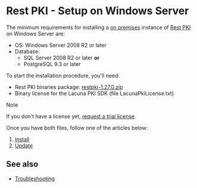 ﻿# Rest PKI - Setup on Windows Server

The minimum requirements for installing a [on premises](../index.md) instance of [Rest PKI](../../index.md) on Windows Server are:

* OS: Windows Server 2008 R2 or later
* Database:
  * SQL Server 2008 R2 or later **or**
  * PostgreSQL 9.3 or later

To start the installation procedure, you'll need:

* Rest PKI binaries package: [restpki-1.27.0.zip](https://cdn.lacunasoftware.com/restpki/restpki-1.27.0.zip)
* Binary license for the Lacuna PKI SDK (file LacunaPkiLicense.txt)

> [!NOTE]
> If you don't have a license yet, [request a trial license](https://www.lacunasoftware.com/en/home/purchase).

Once you have both files, follow one of the articles below:

1. [Install](install/index.md)
1. [Update](update.md)

## See also

* [Troubleshooting](troubleshoot/index.md)
